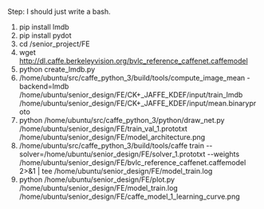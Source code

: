 Step: I should just write a bash.

1. pip install lmdb
2. pip install pydot
3. cd /senior_project/FE
4. wget http://dl.caffe.berkeleyvision.org/bvlc_reference_caffenet.caffemodel
5. python create_lmdb.py
6. /home/ubuntu/src/caffe_python_3/build/tools/compute_image_mean -backend=lmdb /home/ubuntu/senior_design/FE/CK+_JAFFE_KDEF/input/train_lmdb /home/ubuntu/senior_design/FE/CK+_JAFFE_KDEF/input/mean.binaryproto
7. python /home/ubuntu/src/caffe_python_3/python/draw_net.py /home/ubuntu/senior_design/FE/train_val_1.prototxt /home/ubuntu/senior_design/FE/model_architecture.png
8. /home/ubuntu/src/caffe_python_3/build/tools/caffe train --solver=/home/ubuntu/senior_design/FE/solver_1.prototxt --weights /home/ubuntu/senior_design/FE/bvlc_reference_caffenet.caffemodel 2>&1 | tee /home/ubuntu/senior_design/FE/model_train.log
9. python /home/ubuntu/senior_design/FE/plot.py /home/ubuntu/senior_design/FE/model_train.log /home/ubuntu/senior_design/FE/caffe_model_1_learning_curve.png

